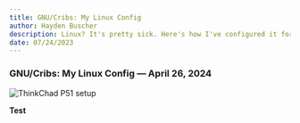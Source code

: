 ```yaml
---
title: GNU/Cribs: My Linux Config
author: Hayden Buscher
description: Linux? It's pretty sick. Here's how I've configured it for myself.
date: 07/24/2023
---
```


### GNU/Cribs: My Linux Config  — April 26, 2024

![ThinkChad P51 setup](img/P51.jpg)

**Test**
